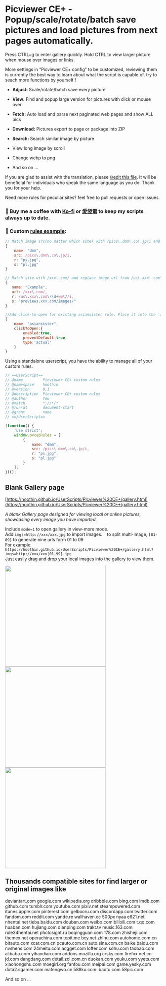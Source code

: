 # Picviewer CE+ - Popup/scale/rotate/batch save pictures and load pictures from next pages automatically. 

Press CTRL+g to enter gallery quickly. Hold CTRL to view larger picture when mouse over images or links.

More settings in "Picviewer CE+ config" to be customized, reviewing them is currently the best way to learn about what the script is capable of. try to seach more functions by yourself ! 

+ **Adjust:** Scale/rotate/batch save every picture

+ **View:** Find and popup large version for pictures with click or mouse over

+ **Fetch:** Auto load and parse next paginated web
 pages and show ALL pics

+ **Download:** Pictures export to page or package into ZIP

+ **Search:** Search similar image by picture

+ View long image by scroll

+ Change webp to png

+ And so on ...

If you are glad to assist with the translation, please [🌐edit this file](https://github.com/hoothin/UserScripts/blob/master/Picviewer%20CE%2B/pvcep_lang.js#L1). It will be beneficial for individuals who speak the same language as you do. Thank you for your help.

Need more rules for peculiar sites? feel free to pull requests or open issues.

### 💝 Buy me a coffee with [Ko-fi](https://ko-fi.com/hoothin) or [愛發電](https://afdian.net/a/hoothin) to keep my scripts always up to date.

### 🔧 Custom [rules example](pvcep_rules.js):
``` js
// Match image src(no matter which site) with /pics\.dmm\.co\.jp/i and replace image url from "ps.jpg" to "pl.jpg"
{
    name: "dmm",
    src: /pics\.dmm\.co\.jp/i,
    r: "ps.jpg",
    s: "pl.jpg"
}
```
``` js
// Match site with /xxx\.com/ and replace image url from /us\.xxx\.com\/\d+wm\//i to "previews.xxx.com/images/"
{
   name: "Example",
   url: /xxx\.com/,
   r: /us\.xxx\.com\/\d+wm\//i,
   s: "previews.xxx.com/images/"
}
```
``` js
//Add click-to-open for existing asiansister rule. Place it into the '[]' of rule textarea.
{
    name: "asiansister",
    clickToOpen:{
        enabled:true,
        preventDefault:true,
        type:'actual'
    }
}
```
Using a standalone userscript, you have the ability to manage all of your custom rules.

``` js
// ==UserScript==
// @name         Picviewer CE+ custom rules
// @namespace    hoothin
// @version      0.1
// @description  Picviewer CE+ custom rules
// @author       You
// @match        *://*/*
// @run-at       document-start
// @grant        none
// ==/UserScript==

(function() {
    'use strict';
    window.pvcepRules = [
        {
            name: "dmm",
            src: /pics\.dmm\.co\.jp/i,
            r: "ps.jpg",
            s: "pl.jpg"
        }
    ];
})();
```

## Blank Gallery page
[https://hoothin.github.io/UserScripts/Picviewer%20CE+/gallery.html](https://hoothin.github.io/UserScripts/Picviewer%20CE+/gallery.html)

*A blank Gallery page designed for viewing local or online pictures, showcasing every image you have imported.*

Include `mode=1` to open gallery in view-more mode.<br/>
Add `imgs=http://xxx/xxx.jpg` to import images. ` ` to split multi-image, `[01-09]` to generate nine urls form 01 to 09<br/>
For example: `https://hoothin.github.io/UserScripts/Picviewer%20CE+/gallery.html?imgs=http://xxx/xxx[01-99].jpg`<br/>
Just easily drag and drop your local images into the gallery to view them.

<img src='https://v2fy.com/asset/063_picviewer_ce/72723103-d911ce00-3bba-11ea-9541-0be746977dbc.gif' width=325><img src='https://v2fy.com/asset/063_picviewer_ce/72767872-7eb35480-3c30-11ea-814d-ce4678c81089.gif' width=325><img src='https://v2fy.com/asset/063_picviewer_ce/73130353-c4598e00-4031-11ea-810e-9498677a40d1.gif' width=325>

Thousands compatible sites for find larger or original images like
--
deviantart.com
google.com
wikipedia.org
dribbble.com
bing.com
imdb.com
github.com
tumblr.com
youtube.com
pixiv.net
steampowered.com
itunes.apple.com
pinterest.com
gelbooru.com
discordapp.com
twitter.com
fandom.com
reddit.com
yande.re
wallhaven.cc
500px
nyaa
e621.net
nhentai.net
tieba.baidu.com
douban.com
weibo.com
bilibili.com
t.qq.com
huaban.com
hujiang.com
dianping.com
trakt.tv
music.163.com
rule34hentai.net
photosight.ru
boqingguan.com
178.com
zhisheji.com
themex.net
operachina.com
topit.me
bcy.net
zhihu.com
autohome.com.cn
bitauto.com
xcar.com.cn
pcauto.com.cn
auto.sina.com.cn
baike.baidu.com
nvshens.com
24meitu.com
acgget.com
lofter.com
sohu.com
taobao.com
alibaba.com
yihaodian.com
addons.mozilla.org
crsky.com
firefox.net.cn
jd.com
dangdang.com
detail.zol.com.cn
duokan.com
youku.com
yyets.com
xiaohongshu.com
moegirl.org
fanfou.com
meipai.com
game.yesky.com
dota2.sgamer.com
mafengwo.cn
588ku.com
ibaotu.com
58pic.com

And so on ...
